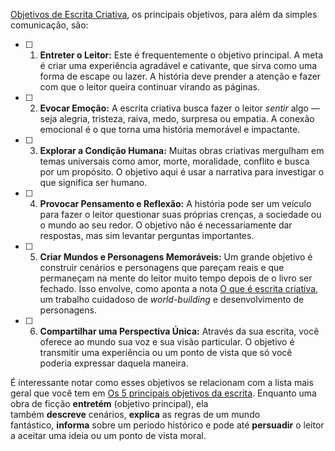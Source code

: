 [Objetivos de Escrita Criativa](app://obsidian.md/Objetivos%20de%20Escrita%20Criativa), os principais objetivos, para além da simples comunicação, são:

- [ ] 1. **Entreter o Leitor:** Este é frequentemente o objetivo principal. A meta é criar uma experiência agradável e cativante, que sirva como uma forma de escape ou lazer. A história deve prender a atenção e fazer com que o leitor queira continuar virando as páginas.
    
- [ ] 2. **Evocar Emoção:** A escrita criativa busca fazer o leitor _sentir_ algo — seja alegria, tristeza, raiva, medo, surpresa ou empatia. A conexão emocional é o que torna uma história memorável e impactante.
    
- [ ] 3. **Explorar a Condição Humana:** Muitas obras criativas mergulham em temas universais como amor, morte, moralidade, conflito e busca por um propósito. O objetivo aqui é usar a narrativa para investigar o que significa ser humano.
    
- [ ] 4. **Provocar Pensamento e Reflexão:** A história pode ser um veículo para fazer o leitor questionar suas próprias crenças, a sociedade ou o mundo ao seu redor. O objetivo não é necessariamente dar respostas, mas sim levantar perguntas importantes.
    
- [ ] 5. **Criar Mundos e Personagens Memoráveis:** Um grande objetivo é construir cenários e personagens que pareçam reais e que permaneçam na mente do leitor muito tempo depois de o livro ser fechado. Isso envolve, como aponta a nota [O que é escrita criativa](app://obsidian.md/O%20que%20%C3%A9%20escrita%20criativa), um trabalho cuidadoso de _world-building_ e desenvolvimento de personagens.
    
- [ ] 6. **Compartilhar uma Perspectiva Única:** Através da sua escrita, você oferece ao mundo sua voz e sua visão particular. O objetivo é transmitir uma experiência ou um ponto de vista que só você poderia expressar daquela maneira.
    

É interessante notar como esses objetivos se relacionam com a lista mais geral que você tem em [Os 5 principais objetivos da escrita](app://obsidian.md/Os%205%20principais%20objetivos%20da%20escrita). Enquanto uma obra de ficção **entretém** (objetivo principal), ela também **descreve** cenários, **explica** as regras de um mundo fantástico, **informa** sobre um período histórico e pode até **persuadir** o leitor a aceitar uma ideia ou um ponto de vista moral.